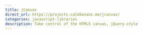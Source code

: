 ```yaml
---
title: jCanvas
direct_url: https://projects.calebevans.me/jcanvas/
categories: javascript-libraries
description: Take control of the HTML5 canvas, jQuery-style
---
```

